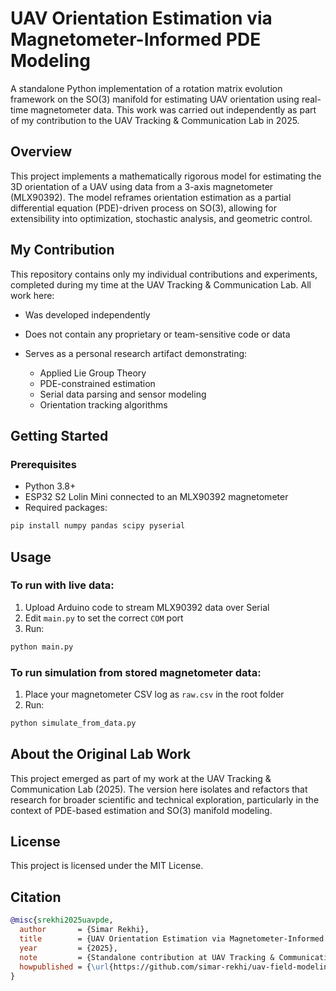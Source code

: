 # UAV Orientation Estimation via Magnetometer-Informed PDE Modeling

A standalone Python implementation of a rotation matrix evolution framework on the SO(3) manifold for estimating UAV orientation using real-time magnetometer data. This work was carried out independently as part of my contribution to the UAV Tracking & Communication Lab in 2025.

## Overview

This project implements a mathematically rigorous model for estimating the 3D orientation of a UAV using data from a 3-axis magnetometer (MLX90392). The model reframes orientation estimation as a partial differential equation (PDE)-driven process on SO(3), allowing for extensibility into optimization, stochastic analysis, and geometric control.

## My Contribution

This repository contains only my individual contributions and experiments, completed during my time at the UAV Tracking & Communication Lab. All work here:

- Was developed independently
- Does not contain any proprietary or team-sensitive code or data
- Serves as a personal research artifact demonstrating:

  - Applied Lie Group Theory
  - PDE-constrained estimation
  - Serial data parsing and sensor modeling
  - Orientation tracking algorithms

## Getting Started

### Prerequisites

- Python 3.8+
- ESP32 S2 Lolin Mini connected to an MLX90392 magnetometer
- Required packages:

```bash
pip install numpy pandas scipy pyserial
```

## Usage

### To run with live data:

1. Upload Arduino code to stream MLX90392 data over Serial
2. Edit `main.py` to set the correct `COM` port
3. Run:

```bash
python main.py
```

### To run simulation from stored magnetometer data:

1. Place your magnetometer CSV log as `raw.csv` in the root folder
2. Run:

```bash
python simulate_from_data.py
```

## About the Original Lab Work

This project emerged as part of my work at the UAV Tracking & Communication Lab (2025).
The version here isolates and refactors that research for broader scientific and technical exploration, particularly in the context of PDE-based estimation and SO(3) manifold modeling.

## License

This project is licensed under the MIT License.

## Citation

```bibtex
@misc{srekhi2025uavpde,
  author       = {Simar Rekhi},
  title        = {UAV Orientation Estimation via Magnetometer-Informed PDE Modeling},
  year         = {2025},
  note         = {Standalone contribution at UAV Tracking & Communication Lab},
  howpublished = {\url{https://github.com/simar-rekhi/uav-field-modeling}}
}
```
